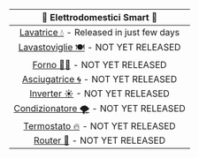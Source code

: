 
| 📡 Elettrodomestici Smart 📶|
| :---: |
| [Lavatrice 💧](lavatrice.md) - Released in just few days|
| [Lavastoviglie 🍽](#lavastoviglie) - NOT YET RELEASED| 
| [Forno 👨‍🍳](#forno) - NOT YET RELEASED|
| [Asciugatrice 🌀](#asciugatrice) - NOT YET RELEASED|
| [Inverter ☀](#inverter) - NOT YET RELEASED|
| [Condizionatore 🌪](#condizionatore) - NOT YET RELEASED|
| [Termostato 🔥](#termostato) - NOT YET RELEASED|
| [Router 📶](#router) - NOT YET RELEASED|




